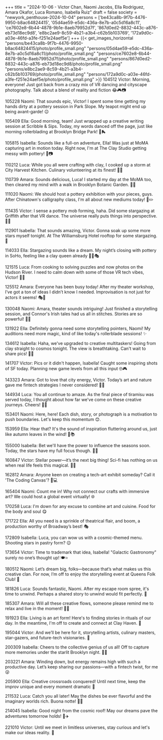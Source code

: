 +++
title = "2024-10-06 - Victor Chan, Naomi Jacobs, Ella Rodriguez, Amara Okafor, Luca Romano, Isabella Ruiz"
draft = false
society = "newyork_penthouse-2024-10-04"
persons = ['be43ca8b-9f7b-4476-9950-b8ac64824415', '05d4ae59-e5dc-436a-8e7b-a0c5d16a8c11', 'ce7602e8-6b44-4878-9b1e-8aeb79952d7f', '867d0ed2-8832-443c-a876-eb73d18ec9d8', 'e8bc2ae9-8c59-4b21-a3b4-c62b5b103769', '172a9d0c-a03e-46fd-a3fe-f251e24aef5e']
+++
{{< get_images_horizontal "persons/be43ca8b-9f7b-4476-9950-b8ac64824415/photo/profile_small.png" "persons/05d4ae59-e5dc-436a-8e7b-a0c5d16a8c11/photo/profile_small.png" "persons/ce7602e8-6b44-4878-9b1e-8aeb79952d7f/photo/profile_small.png" "persons/867d0ed2-8832-443c-a876-eb73d18ec9d8/photo/profile_small.png" "persons/e8bc2ae9-8c59-4b21-a3b4-c62b5b103769/photo/profile_small.png" "persons/172a9d0c-a03e-46fd-a3fe-f251e24aef5e/photo/profile_small.png" >}}
104512 Victor: Morning, everyone! Just got back from a crazy mix of VR dancing and cityscape photography. Talk about a blend of reality and fiction 😂🎮📷

105228 Naomi: That sounds epic, Victor! I spent some time getting my hands dirty at a pottery session in Park Slope. My teapot might end up being avant-garde! 😉

105409 Ella: Good morning, team! Just wrapped up a creative writing session at Scribble & Sips. Today, my words danced off the page, just like morning rollerblading at Brooklyn Bridge Park! 💃🛼

105815 Isabella: Sounds like a full-on adventure, Ella! Was just at MoMA capturing art in motion today. Right now, I'm at The Clay Studio getting messy with pottery! 🎨📷

110212 Luca: While you all were crafting with clay, I cooked up a storm at City Harvest Kitchen. Culinary volunteering at its finest! 🍝🍴

110739 Amara: Sounds delicious, Luca! I started my day at the MoMA too, then cleared my mind with a walk in Brooklyn Botanic Garden. 🏡✨

111020 Naomi: We should host a pottery exhibition with your pieces, guys. After Chinatown's calligraphy class, I'm all about new mediums today! 🎨✏️ 

111435 Victor: I sense a pottery mob forming, haha. Did some stargazing at Griffith after that VR dance. The universe really puts things into perspective. 🌌🔭

112901 Isabella: That sounds amazing, Victor. Gonna soak up some more stars myself tonight. At The Williamsburg Hotel rooftop for some stargazing. 🌠

114033 Ella: Stargazing sounds like a dream. My night’s closing with pottery in SoHo, feeling like a clay queen already 👸🏼🎭

121515 Luca: From cooking to solving puzzles and now photos on the Hudson River. I need to calm down with some of those VR tech vibes, Victor! 🧩📸 

125512 Amara: Everyone has been busy today! After my theater workshop, I’ve got a ton of ideas I didn’t know I needed. Improvisation is not just for actors it seems! 🎭🤔

130048 Naomi: Amara, theater sounds intriguing! Just finished a storytelling session, and Connor's Irish tales had us all in stitches. Stories are so powerful! 📖🍀

131922 Ella: Definitely gonna need some storytelling pointers, Naomi! My auditions need more magic, kind of like today's rollerblade sessions! ✨

134612 Isabella: Haha, we've upgraded to creative multitaskers! Going from clay straight to cosmos tonight. The view is breathtaking. Can't wait to share pics! 📸🌌

141707 Victor: Pics or it didn't happen, Isabella! Caught some inspiring shots of SF today. Planning new game levels from all this input 🤓🎮

143323 Amara: Got to love that city energy, Victor. Today’s art and nature gave me fintech strategies I never considered! 🌱💼

144934 Luca: You all continue to amaze. As the final piece of tiramisu was served today, I thought about how far we've come on these creative journeys. Cheers! 🍮🥂

153401 Naomi: Here, here! Each dish, story, or photograph is a motivation to push boundaries. Let's keep this momentum 😊.

153959 Ella: Hear that? It's the sound of inspiration fluttering around us, just like autumn leaves in the wind! 🍂📚

155000 Isabella: Bet we'll have the power to influence the seasons soon. Today, the stars have my full focus though. 🌌🔭

160847 Victor: Stellar power—it’s the next big thing! Sci-fi has nothing on us when real life feels this magical. 🌟🚀

162812 Amara: Anyone keen on creating a tech-art exhibit someday? Call it 'The Coding Canvas'? 🎨💻

165404 Naomi: Count me in! Why not connect our crafts with immersive art? We could host a global event virtually! 🌐

170258 Luca: I'm down for any excuse to combine art and cuisine. Food for the body and soul 😋

171722 Ella: All you need is a sprinkle of theatrical flair, and boom, a production worthy of Broadway’s best! 🎭

172809 Isabella: Luca, you can wow us with a cosmic-themed menu. Shooting stars in pastry form? 😉

173654 Victor: Time to trademark that idea, Isabella! "Galactic Gastronomy" surely no one’s thought up! 🍽️⭐

180512 Naomi: Let’s dream big, folks—because that’s what makes us this creative clan. For now, I’m off to enjoy the storytelling event at Queens Folk Club! 🎉

181826 Luca: Sounds fantastic, Naomi. After my escape room spree, it's time to unwind. Perhaps a shared story to unwind would fit perfectly. 🎤

185307 Amara: Will all these creative flows, someone please remind me to relax and live in the moment! 🌿😊

191923 Ella: Living is an art form! Here's to finding stories in rituals of our day. In the meantime, I'm off to create and connect at Clay Haven. 🌟

195044 Victor: And we’ll be here for it, storytelling artists, culinary masters, star-gazers, and future-tech visionaries. 🖖

200309 Isabella: Cheers to the collective genius of us all! Off to capture more memories under the starlit Brooklyn night. 🌌💞

203221 Amara: Winding down, but energy remains high with such a productive day. Let’s keep sharing our passions—with a fintech twist, for me 😜 

205900 Ella: Creative crossroads conquered! Until next time, keep the improv unique and every moment dramatic 🌟

211532 Luca: Catch you all later! May the dishes be ever flavorful and the imaginary worlds rich. Buona notte! 🚢✨

214045 Isabella: Good night from the cosmic roof! May our dreams pave the adventures tomorrow holds! 🌌✈️

221010 Victor: Until we meet in limitless universes, stay curious and let's make our ideas reality. 👾
